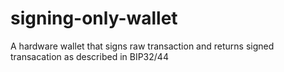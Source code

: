# signing-only-wallet
A hardware wallet that signs raw transaction and returns signed transacation as described in BIP32/44

